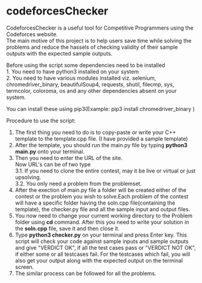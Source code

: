 # codeforcesChecker
CodeforcesChecker is a useful tool for Competitive Programmers using the Codeforces website. <br>
The main motive of this project is to help users save time while solving the problems and reduce the hassels of checking validity of their sample outputs with the expected sample outputs.

Before using the script some dependencies need to be installed<br>
		1. You need to have python3 installed on your system<br>
		2. You need to have various modules installed viz. selenium, chromedriver_binary, beautifulSoup4, requests, shutil, filecmp, sys, termcolor, coloroma, os and any other dependencies absent on your system.

You can install these using pip3(Example: pip3 install chromedriver_binary )


Procedure to use the script: <br>

1. The first thing you need to do is to copy-paste or write your C++ template to the template.cpp file. (I have provided a sample template)<br>
2. After the template, you should run the main.py file by typing <b>python3 main.py</b> onto your terminal.<br>
3. Then you need to enter the URL of the site.<br>
  Now URL's can be of two type<br>
			3.1. If you need to clone the entire contest, may it be live or virtual or just upsolving.<br>
      3.2. You only need a problem from the problemset.<br>
4. After the exection of main.py file a folder will be created either of the contest or the problem you wish to solve.Each problem of the contest will have a specific folder having the soln.cpp file(containing the template), the checker.py file and all the sample input and output files.<br>
5. You now need to change your current working directory to the Problem folder using <b>cd</b> command. After this you need to write your solution in the <b>soln.cpp</b> file, save it and then close it.<br>
6. Type <b>python3 checker.py</b> on your terminal and press Enter key. This script will check your code against sample inputs and sample outputs and give "VERDICT OK", if all the test cases pass or "VERDICT NOT OK", if either some or all testcases fail. For the testcases which fail, you will also get your output along with the expected output on the terminal screen. <br>
7. The similar process can be followed for all the problems.

